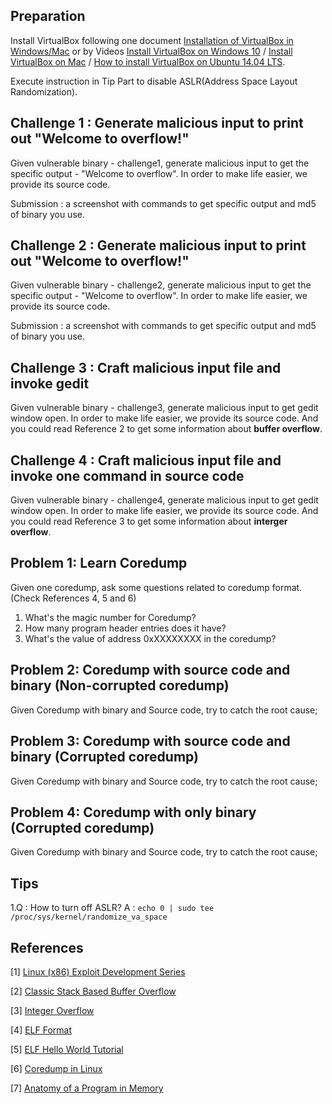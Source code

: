 
## Preparation

Install VirtualBox following one document [Installation of VirtualBox in Windows/Mac](https://github.com/psusecurity/psusecurity.github.io/raw/master/doc/VirtualBox_Installation.pdf) or by Videos [Install VirtualBox on Windows 10](https://www.youtube.com/watch?v=63_kPIQUPp8) / [Install VirtualBox on Mac](https://www.youtube.com/watch?v=lEvM-No4eQo) / [How to install VirtualBox on Ubuntu 14.04 LTS](https://www.youtube.com/watch?v=si0nSaCnNoY).

Execute instruction in Tip Part to disable ASLR(Address Space Layout Randomization).

## Challenge 1 : Generate malicious input to print out "Welcome to overflow!"

Given vulnerable binary - challenge1, generate malicious input to get the specific output - "Welcome to overflow". In order to make life easier, we provide its source code.

Submission : a screenshot with commands to get specific output and md5 of binary you use.

## Challenge 2 : Generate malicious input to print out "Welcome to overflow!"

Given vulnerable binary - challenge2, generate malicious input to get the specific output - "Welcome to overflow". In order to make life easier, we provide its source code.

Submission : a screenshot with commands to get specific output and md5 of binary you use.

## Challenge 3 : Craft malicious input file and invoke gedit

Given vulnerable binary - challenge3, generate malicious input to get gedit window open. In order to make life easier, we provide its source code. And you could read Reference 2 to get some information about **buffer overflow**.

## Challenge 4 : Craft malicious input file and invoke one command in source code

Given vulnerable binary - challenge4, generate malicious input to get gedit window open. In order to make life easier, we provide its source code. And you could read Reference 3 to get some information about **interger overflow**.

## Problem 1: Learn Coredump

Given one coredump, ask some questions related to coredump format. (Check References 4, 5 and 6)

1. What's the magic number for Coredump?
2. How many program header entries does it have?
3. What's the value of address 0xXXXXXXXX in the coredump?

## Problem 2: Coredump with source code and binary (Non-corrupted coredump)
 
Given Coredump with binary and Source code, try to catch the root cause;

## Problem 3: Coredump with source code and binary (Corrupted coredump)

Given Coredump with binary and Source code, try to catch the root cause;

## Problem 4: Coredump with only binary (Corrupted coredump)

Given Coredump with binary and Source code, try to catch the root cause;

## Tips

1.Q : How to turn off ASLR?
  A : `echo 0 | sudo tee /proc/sys/kernel/randomize_va_space`

## References

[1] [Linux (x86) Exploit Development Series](https://sploitfun.wordpress.com/2015/06/26/linux-x86-exploit-development-tutorial-series/)

[2] [Classic Stack Based Buffer Overflow](https://sploitfun.wordpress.com/2015/05/08/classic-stack-based-buffer-overflow/)

[3] [Integer Overflow](https://sploitfun.wordpress.com/2015/06/23/integer-overflow/)

[4] [ELF Format](http://refspecs.linuxfoundation.org/LSB_4.1.0/LSB-Core-generic/LSB-Core-generic/elf-generic.html)

[5] [ELF Hello World Tutorial](http://www.cirosantilli.com/elf-hello-world/#generate-the-example)

[6] [Coredump in Linux](http://www.gabriel.urdhr.fr/2015/05/29/core-file/)

[7] [Anatomy of a Program in Memory](http://duartes.org/gustavo/blog/post/anatomy-of-a-program-in-memory/)
